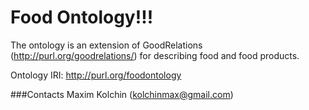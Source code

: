 Food Ontology!!!
=============

The ontology is an extension of GoodRelations (http://purl.org/goodrelations/) for describing food and food products.

Ontology IRI: http://purl.org/foodontology

###Contacts
Maxim Kolchin (kolchinmax@gmail.com)
